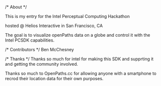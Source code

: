 /*
About
*/

This is my entry for the Intel Perceptual Computing Hackathon

hosted @ Helios Interactive in San Francisco, CA

The goal is to visualize openPaths data on a globe and control it with the Intel PCSDK capabilities.


/*
Contributors
*/
Ben McChesney


/*
Thanks
*/
Thanks so much for intel for making this SDK and supprting it and getting the community involved.


Thanks so much to OpenPaths.cc for allowing anyone with a smartphone to recrod their location data for their own purposes.